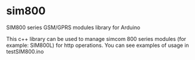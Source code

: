# sim800
SIM800 series GSM/GPRS modules library for Arduino

This c++ library can be used to manage simcom 800 series modules (for example: SIM800L) for http operations.
You can see examples of usage in testSIM800.ino